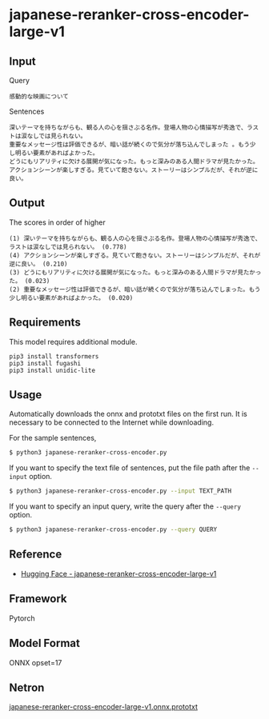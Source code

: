 # japanese-reranker-cross-encoder-large-v1

## Input

Query
```
感動的な映画について
```

Sentences
```
深いテーマを持ちながらも、観る人の心を揺さぶる名作。登場人物の心情描写が秀逸で、ラストは涙なしでは見られない。
重要なメッセージ性は評価できるが、暗い話が続くので気分が落ち込んでしまった 。もう少し明るい要素があればよかった。
どうにもリアリティに欠ける展開が気になった。もっと深みのある人間ドラマが見たかった。
アクションシーンが楽しすぎる。見ていて飽きない。ストーリーはシンプルだが、それが逆に良い。
```

## Output

The scores in order of higher
```
(1) 深いテーマを持ちながらも、観る人の心を揺さぶる名作。登場人物の心情描写が秀逸で、ラストは涙なしでは見られない。 (0.778)
(4) アクションシーンが楽しすぎる。見ていて飽きない。ストーリーはシンプルだが、それが逆に良い。 (0.210)
(3) どうにもリアリティに欠ける展開が気になった。もっと深みのある人間ドラマが見たかった。 (0.023)
(2) 重要なメッセージ性は評価できるが、暗い話が続くので気分が落ち込んでしまった。もう少し明るい要素があればよかった。 (0.020)
```

## Requirements

This model requires additional module.

```
pip3 install transformers
pip3 install fugashi
pip3 install unidic-lite
```

## Usage
Automatically downloads the onnx and prototxt files on the first run.
It is necessary to be connected to the Internet while downloading.

For the sample sentences,
```bash
$ python3 japanese-reranker-cross-encoder.py
```

If you want to specify the text file of sentences, put the file path after the `--input` option.
```bash
$ python3 japanese-reranker-cross-encoder.py --input TEXT_PATH
```

If you want to specify an input query, write the query after the `--query` option.
```bash
$ python3 japanese-reranker-cross-encoder.py --query QUERY
```

## Reference

- [Hugging Face - japanese-reranker-cross-encoder-large-v1](https://huggingface.co/hotchpotch/japanese-reranker-cross-encoder-large-v1)

## Framework

Pytorch

## Model Format

ONNX opset=17

## Netron

[japanese-reranker-cross-encoder-large-v1.onnx.prototxt](https://netron.app/?url=https://storage.googleapis.com/ailia-models/japanese-reranker-cross-encoder/japanese-reranker-cross-encoder-large-v1.onnx.prototxt)
